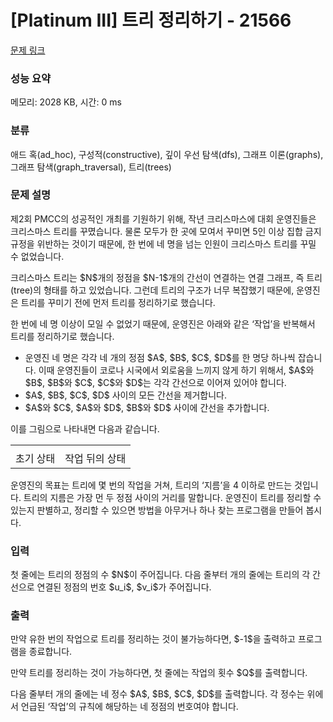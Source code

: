 # [Platinum III] 트리 정리하기 - 21566 

[문제 링크](https://www.acmicpc.net/problem/21566) 

### 성능 요약

메모리: 2028 KB, 시간: 0 ms

### 분류

애드 혹(ad_hoc), 구성적(constructive), 깊이 우선 탐색(dfs), 그래프 이론(graphs), 그래프 탐색(graph_traversal), 트리(trees)

### 문제 설명

<p>제2회 PMCC의 성공적인 개최를 기원하기 위해, 작년 크리스마스에 대회 운영진들은 크리스마스 트리를 꾸몄습니다. 물론 모두가 한 곳에 모여서 꾸미면 5인 이상 집합 금지 규정을 위반하는 것이기 때문에, 한 번에 네 명을 넘는 인원이 크리스마스 트리를 꾸밀 수 없었습니다.</p>

<p>크리스마스 트리는 $N$개의 정점을 $N-1$개의 간선이 연결하는 연결 그래프, 즉 트리(tree)의 형태를 하고 있었습니다. 그런데 트리의 구조가 너무 복잡했기 때문에, 운영진은 트리를 꾸미기 전에 먼저 트리를 정리하기로 했습니다.</p>

<p>한 번에 네 명 이상이 모일 수 없었기 때문에, 운영진은 아래와 같은 ‘작업’을 반복해서 트리를 정리하기로 했습니다.</p>

<ul>
	<li>운영진 네 명은 각각 네 개의 정점 $A$, $B$, $C$, $D$를 한 명당 하나씩 잡습니다. 이때 운영진들이 코로나 시국에서 외로움을 느끼지 않게 하기 위해서, $A$와 $B$, $B$와 $C$, $C$와 $D$는 각각 간선으로 이어져 있어야 합니다.</li>
	<li>$A$, $B$, $C$, $D$ 사이의 모든 간선을 제거합니다.</li>
	<li>$A$와 $C$, $A$와 $D$, $B$와 $D$ 사이에 간선을 추가합니다.</li>
</ul>

<p>이를 그림으로 나타내면 다음과 같습니다.</p>

<table class="table table-bordered td-center">
	<tbody>
		<tr>
			<td><img alt="" src=""></td>
			<td><img alt="" src=""></td>
		</tr>
		<tr>
			<td>초기 상태</td>
			<td>작업 뒤의 상태</td>
		</tr>
	</tbody>
</table>

<p>운영진의 목표는 트리에 몇 번의 작업을 거쳐, 트리의 ‘지름’을 4 이하로 만드는 것입니다. 트리의 지름은 가장 먼 두 정점 사이의 거리를 말합니다. 운영진이 트리를 정리할 수 있는지 판별하고, 정리할 수 있으면 방법을 아무거나 하나 찾는 프로그램을 만들어 봅시다.</p>

### 입력 

 <p>첫 줄에는 트리의 정점의 수 $N$이 주어집니다. 다음 줄부터 개의 줄에는 트리의 각 간선으로 연결된 정점의 번호 $u_i$, $v_i$가 주어집니다.</p>

### 출력 

 <p>만약 유한 번의 작업으로 트리를 정리하는 것이 불가능하다면, $-1$을 출력하고 프로그램을 종료합니다.</p>

<p>만약 트리를 정리하는 것이 가능하다면, 첫 줄에는 작업의 횟수 $Q$를 출력합니다.</p>

<p>다음 줄부터 개의 줄에는 네 정수 $A$, $B$, $C$, $D$를 출력합니다. 각 정수는 위에서 언급된 ‘작업’의 규칙에 해당하는 네 정점의 번호여야 합니다.</p>

